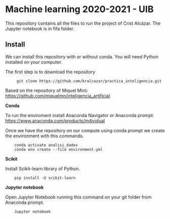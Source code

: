 # Machine learning  2020-2021 - UIB 

This repository contains all the files to run the project of Crist Alcázar. The Jupyter notebook is in fifa folder.

## Install

We can install this repository with or without conda. You will need Python installed on your computer.

The first step is to download the repository
```
     git clone https://github.com/kralcazar/practica_inteligencia.git
```

Based on the repository of Miquel Miró: https://github.com/miquelmn/inteligencia_artificial

**Conda**

To run the enviroment install Anaconda Navigator or Anaconda prompt:
https://www.anaconda.com/products/individual

Once we have the repository on our compute using conda prompt we create the 
environment with this commands.
```
    conda activate analisi_dades
    conda env create --file environment.yml
```

**Scikit**

Install Scikit-learn library of Python.
```
    pip install -U scikit-learn
```

**Jupyter notebook**

Open Jupyter Notebook running this command on your git folder from Anaconda prompt.
```
    Jupyter notebook
```